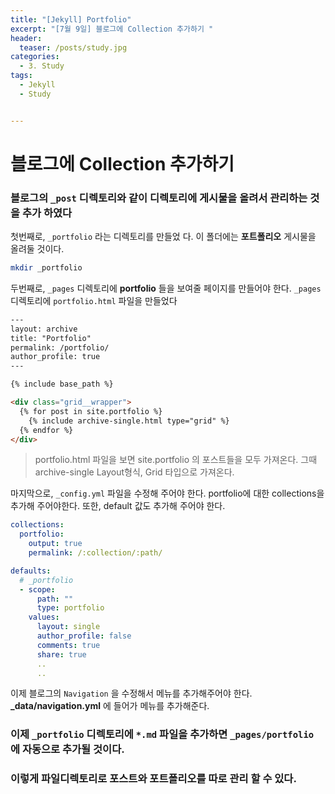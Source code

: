```yaml
---
title: "[Jekyll] Portfolio"
excerpt: "[7월 9일] 블로그에 Collection 추가하기 "
header:
  teaser: /posts/study.jpg
categories:
  - 3. Study
tags:
  - Jekyll
  - Study


---
```


# 블로그에 Collection 추가하기

### 블로그의 `_post` 디렉토리와 같이 디렉토리에 게시물을 올려서 관리하는 것을 추가 하였다

첫번째로, `_portfolio` 라는 디렉토리를 만들었 다. 이 폴더에는 **포트폴리오** 게시물을 올려둘 것이다.

```bash
mkdir _portfolio
```
두번째로, `_pages` 디렉토리에 **portfolio** 들을 보여줄 페이지를 만들어야 한다. `_pages` 디렉토리에 `portfolio.html` 파일을 만들었다

```html
---
layout: archive
title: "Portfolio"
permalink: /portfolio/
author_profile: true
---

{% include base_path %}

<div class="grid__wrapper">
  {% for post in site.portfolio %}
    {% include archive-single.html type="grid" %}
  {% endfor %}
</div>
```
> portfolio.html 파일을 보면 site.portfolio 의 포스트들을 모두 가져온다. 그때 archive-single Layout형식, Grid 타입으로 가져온다.

마지막으로, `_config.yml` 파일을 수정해 주어야 한다. portfolio에 대한 collections을 추가해 주어야한다. 또한, default 값도 추가해 주어야 한다.

```yml
collections:
  portfolio:
    output: true
    permalink: /:collection/:path/

defaults:
  # _portfolio
  - scope:
      path: ""
      type: portfolio
    values:
      layout: single
      author_profile: false
      comments: true
      share: true
      ..
      ..
```

이제 블로그의 `Navigation` 을 수정해서 메뉴를 추가해주어야 한다.
**_data/navigation.yml** 에 들어가 메뉴를 추가해준다.

### 이제 `_portfolio` 디렉토리에 `*.md` 파일을 추가하면 `_pages/portfolio` 에 자동으로 추가될 것이다.

### 이렇게 파일디렉토리로 포스트와 포트폴리오를 따로 관리 할 수 있다.
